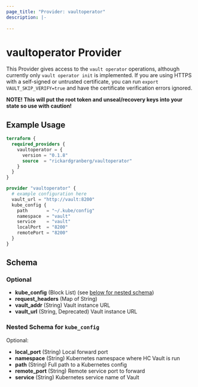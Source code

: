 ```yaml
---
page_title: "Provider: vaultoperator"
description: |-
  
---
```


# vaultoperator Provider

This Provider gives access to the `vault operator` operations, although currently only `vault operator init` is implemented.
If you are using HTTPS with a self-signed or untrusted certificate, you can run `export VAULT_SKIP_VERIFY=true` and have the certificate verification errors ignored.

**NOTE! This will put the root token and unseal/recovery keys into your state so use with caution!**


## Example Usage

```terraform
terraform {
  required_providers {
    vaultoperator = {
      version = "0.1.8"
      source  = "rickardgranberg/vaultoperator"
    }
  }
}

provider "vaultoperator" {
  # example configuration here
  vault_url = "http://vault:8200"
  kube_config {
    path       = "~/.kube/config"
    namespace  = "vault"
    service    = "vault"
    localPort  = "8200"
    remotePort = "8200"
  }
}
```

<!-- schema generated by tfplugindocs -->
## Schema

### Optional

- **kube_config** (Block List) (see [below for nested schema](#nestedblock--kube_config))
- **request_headers** (Map of String)
- **vault_addr** (String) Vault instance URL
- **vault_url** (String, Deprecated) Vault instance URL

<a id="nestedblock--kube_config"></a>
### Nested Schema for `kube_config`

Optional:

- **local_port** (String) Local forward port
- **namespace** (String) Kubernetes namespace where HC Vault is run
- **path** (String) Full path to a Kubernetes config
- **remote_port** (String) Remote service port to forward
- **service** (String) Kubernetes service name of Vault
